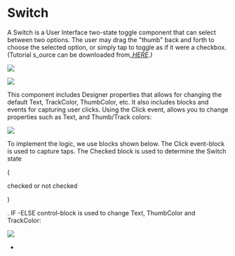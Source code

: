 # Switch

A Switch is a User Interface two-state toggle component that can select between two options. The user may drag the "thumb" back and forth to choose the selected option, or simply tap to toggle as if it were a checkbox. \(Tutorial s_ource can be downloaded from_[_HERE_](http://appybuilder.com/tutorials/switch/Tut_Switch.aia)_.\)_

![](https://help.appybuilder.com/assets/tutSwitch3.png)

![](https://help.appybuilder.com/assets/tutSwitch1.png)

This component includes Designer properties that allows for changing the default Text, TrackColor, ThumbColor, etc. It also includes blocks and events for capturing user clicks. Using the Click event, allows you to change properties such as Text, and Thumb/Track colors:

![](https://help.appybuilder.com/assets/tutSwitch5.png)

To implement the logic, we use blocks shown below. The Click event-block is used to capture taps. The Checked block is used to determine the Switch state 

\(

checked or not checked

\)

. IF -ELSE control-block is used to change Text, ThumbColor and TrackColor:

![](https://help.appybuilder.com/assets/tutSwitch4.png)

+

[    
](https://help.appybuilder.com/adding-privacy-policy.html)

